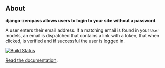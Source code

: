 ## About

**django-zeropass allows users to login to your site without a password**.

A user enters their email address.
If a matching email is found in your `User` models, an email is
dispatched that contains a link with a token, that when clicked, is
verified and if successful the user is logged in.


[![Build Status](https://travis-ci.org/obscuremetaphor/django-zeropass.png)](https://travis-ci.org/obscuremetaphor/django-zeropass)

[Read the documentation][0].

[0]: https://django-zeropass.obscuremetaphor.co.uk/
